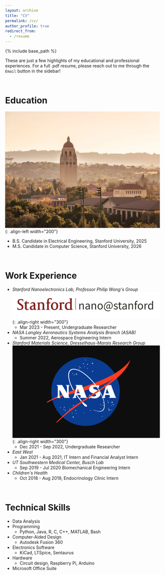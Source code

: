 ```yaml
---
layout: archive
title: "CV"
permalink: /cv/
author_profile: true
redirect_from:
  - /resume
---
```


{% include base_path %}

These are just a few highlights of my educational and professional experiences. For a full .pdf resume, please reach out to me through the `Email` button in the sidebar!

<br/>

Education
======
![POV](/images/stanford2.png){: .align-left width="200"}
* B.S. Candidate in Electrical Engineering, Stanford University, 2025
* M.S. Candidate in Computer Science, Stanford University, 2026

<br/>

Work Experience
======
* *Stanford Nanoelectronics Lab, Professor Philip Wong's Group*
![POV](/images/nano.png){: .align-right width="300"}
  * Mar 2023 - Present, Undergraduate Researcher
* *NASA Langley Aeronautics Systems Analysis Branch (ASAB)*
  * Summer 2022, Aerospace Engineering Intern
* *Stanford Materials Science, Dresselhaus-Marais Research Group*
![POV](/images/nasa.png){: .align-right width="300"}
  * Dec 2021 - Sep 2022, Undergraduate Researcher
* *East West*
  * Jan 2021 - Aug 2021, IT Intern and Financial Analyst Intern
* *UT Southwestern Medical Center, Busch Lab*
  * Sep 2019 - Jul 2020 Biomechanical Engineering Intern
* *Children's Health*
  * Oct 2018 - Aug 2019, Endocrinology Clinic Intern

<br/>

Technical Skills
======
* Data Analysis
* Programming
  * Python, Java, R, C, C++, MATLAB, Bash
* Computer-Aided Design
  * Autodesk Fusion 360
* Electronics Software
  * KiCad, LTSpice, Sentaurus
* Hardware
  * Circuit design, Raspberry Pi, Arduino
* Microsoft Office Suite

<br/>

